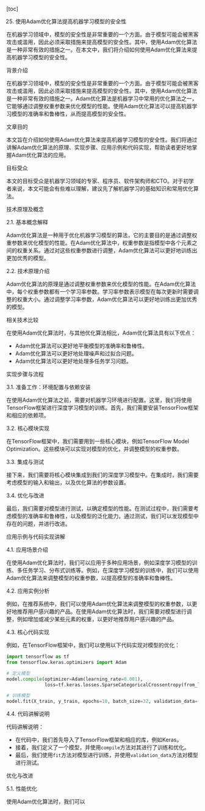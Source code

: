 
[toc]                    
                
                
25. 使用Adam优化算法提高机器学习模型的安全性

在机器学习领域中，模型的安全性是非常重要的一个方面。由于模型可能会被黑客攻击或滥用，因此必须采取措施来提高模型的安全性。其中，使用Adam优化算法是一种非常有效的措施之一。在本文中，我们将介绍如何使用Adam优化算法来提高机器学习模型的安全性。

背景介绍

在机器学习领域中，模型的安全性是非常重要的一个方面。由于模型可能会被黑客攻击或滥用，因此必须采取措施来提高模型的安全性。其中，使用Adam优化算法是一种非常有效的措施之一。Adam优化算法是机器学习中常用的优化算法之一，它能够通过调整权重参数来优化模型的性能。使用Adam优化算法可以提高机器学习模型的准确率和鲁棒性，从而提高模型的安全性。

文章目的

本文旨在介绍如何使用Adam优化算法来提高机器学习模型的安全性。我们将通过讲解Adam优化算法的原理、实现步骤、应用示例和代码实现，帮助读者更好地掌握Adam优化算法的应用。

目标受众

本文的目标受众是机器学习领域的专家、程序员、软件架构师和CTO。对于初学者来说，本文可能会有些难以理解，建议先了解机器学习的基础知识和常用优化算法。

技术原理及概念

2.1. 基本概念解释

Adam优化算法是一种用于优化机器学习模型的算法，它的主要目的是通过调整权重参数来优化模型的性能。在Adam优化算法中，权重参数是指模型中各个元素之间的权重关系。通过对这些权重参数进行调整，Adam优化算法可以更好地训练出更加优秀的模型。

2.2. 技术原理介绍

Adam优化算法的原理是通过调整权重参数来优化模型的性能。在Adam优化算法中，每个权重参数都有一个学习率参数。学习率参数表示模型在每次更新时需要调整的权重大小。通过调整学习率参数，Adam优化算法可以更好地训练出更加优秀的模型。

相关技术比较

在使用Adam优化算法时，与其他优化算法相比，Adam优化算法具有以下优点：

- Adam优化算法可以更好地平衡模型的准确率和鲁棒性。
- Adam优化算法可以更好地处理噪声和过拟合问题。
- Adam优化算法可以更好地处理多任务学习问题。

实现步骤与流程

3.1. 准备工作：环境配置与依赖安装

在使用Adam优化算法之前，需要对机器学习环境进行配置。这里，我们将使用TensorFlow框架进行深度学习模型的训练。首先，我们需要安装TensorFlow框架和相应的依赖项。

3.2. 核心模块实现

在TensorFlow框架中，我们需要用到一些核心模块，例如TensorFlow Model Optimization。这些模块可以实现对模型的优化，并调整模型的权重参数。

3.3. 集成与测试

接下来，我们需要将核心模块集成到我们的深度学习模型中。在集成时，我们需要考虑模型的输入和输出，以及优化算法的参数设置。

3.4. 优化与改进

最后，我们需要对模型进行测试，以确定模型的性能。在测试过程中，我们需要考虑模型的准确率和鲁棒性，以及模型的泛化能力。通过测试，我们可以发现模型中存在的问题，并进行改进。

应用示例与代码实现讲解

4.1. 应用场景介绍

在使用Adam优化算法时，我们可以应用于多种应用场景，例如深度学习模型的训练、多任务学习、分布式训练等。例如，在深度学习模型的训练中，我们可以使用Adam优化算法来调整模型的权重参数，以提高模型的准确率和鲁棒性。

4.2. 应用实例分析

例如，在推荐系统中，我们可以使用Adam优化算法来调整模型的权重参数，以更好地推荐用户感兴趣的产品。在使用Adam优化算法时，我们需要对模型进行调整，例如增加或减少某些元素的权重，以更好地推荐用户感兴趣的产品。

4.3. 核心代码实现

例如，在TensorFlow框架中，我们可以使用以下代码实现对模型的优化：

```python
import tensorflow as tf
from tensorflow.keras.optimizers import Adam

# 定义模型
model.compile(optimizer=Adam(learning_rate=0.001),
              loss=tf.keras.losses.SparseCategoricalCrossentropy(from_logits=True))

# 训练模型
model.fit(X_train, y_train, epochs=10, batch_size=32, validation_data=(X_val, y_val))
```

4.4. 代码讲解说明

代码讲解说明：

- 在代码中，我们首先导入了TensorFlow框架和相应的库，例如Keras。
- 接着，我们定义了一个模型，并使用`compile`方法对其进行了训练和优化。
- 最后，我们使用`fit`方法对模型进行训练，并使用`validation_data`方法对模型进行测试。

优化与改进

5.1. 性能优化

使用Adam优化算法时，我们可以

